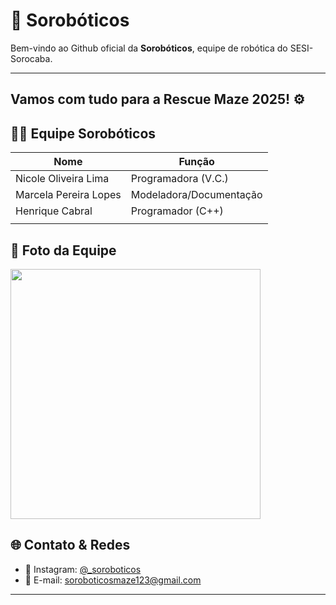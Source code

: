 # 🤖 Sorobóticos 

Bem-vindo ao Github oficial da **Sorobóticos**, equipe de robótica do SESI-Sorocaba.

---
## Vamos com tudo para a Rescue Maze 2025! ⚙️

## 🧑‍💻 Equipe Sorobóticos

| Nome                   |Função                   |
|------------------------|-------------------------|                   
| Nicole Oliveira Lima   | Programadora (V.C.)     |
| Marcela Pereira Lopes  | Modeladora/Documentação |
| Henrique Cabral        | Programador (C++)       |
|                        |                         |


## 📸 Foto da Equipe
<img src="https://github.com/user-attachments/assets/0f7d6ee4-1665-4615-8544-fc3061b5ce61" width="400px" />


## 🌐 Contato & Redes

- 📸 Instagram: [@_soroboticos](https://instagram.com/_soroboticos)
- 📧 E-mail: soroboticosmaze123@gmail.com

---


